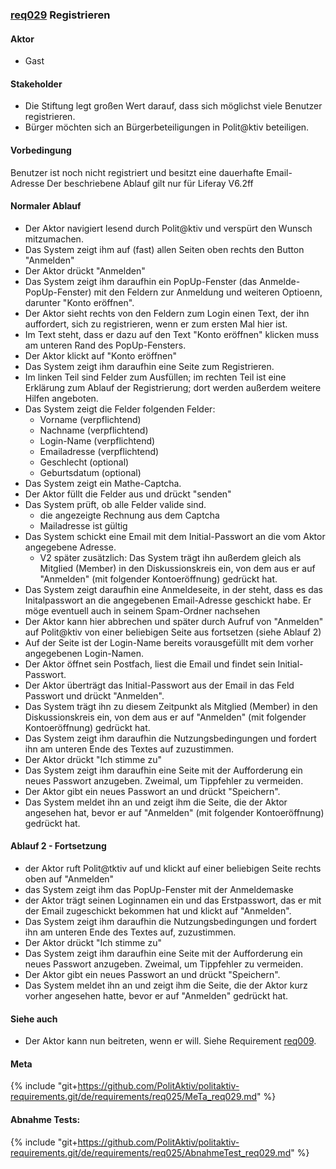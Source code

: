 
### [req029](https://github.com/PolitAktiv/politaktiv-requirements/tree/master/de/requirements/req029/req029.md) Registrieren

#### Aktor
 * Gast


#### Stakeholder
 * Die Stiftung legt großen Wert darauf, dass sich möglichst viele Benutzer registrieren.
 * Bürger möchten sich an Bürgerbeteiligungen in Polit@ktiv beteiligen.


#### Vorbedingung
Benutzer ist noch nicht registriert und besitzt eine dauerhafte Email-Adresse Der beschriebene Ablauf gilt nur für Liferay V6.2ff


#### Normaler Ablauf
 * Der Aktor navigiert lesend durch Polit@ktiv und verspürt den Wunsch mitzumachen.
 * Das System zeigt ihm auf (fast) allen Seiten oben rechts den Button "Anmelden"
 * Der Aktor drückt "Anmelden"
 * Das System zeigt ihm daraufhin ein PopUp-Fenster (das Anmelde-PopUp-Fenster) mit den Feldern zur Anmeldung und weiteren Optioenn, darunter "Konto eröffnen".
 * Der Aktor sieht rechts von den Feldern zum Login einen Text, der ihn auffordert, sich zu registrieren, wenn er zum ersten Mal hier ist.
 * Im Text steht, dass er dazu auf den Text "Konto eröffnen" klicken muss am unteren Rand des PopUp-Fensters.
 * Der Aktor klickt auf "Konto eröffnen"
 * Das System zeigt ihm daraufhin eine Seite zum Registrieren.
 * Im linken Teil sind Felder zum Ausfüllen; im rechten Teil ist eine Erklärung zum Ablauf der Registrierung; dort werden außerdem weitere Hilfen angeboten.
 * Das System zeigt die Felder folgenden Felder:
   * Vorname (verpflichtend)
   * Nachname (verpflichtend)
   * Login-Name (verpflichtend)
   * Emailadresse (verpflichtend)
   * Geschlecht (optional)
   * Geburtsdatum (optional)
 * Das System zeigt ein Mathe-Captcha.
 * Der Aktor füllt die Felder aus und drückt "senden"
 * Das System prüft, ob alle Felder valide sind.
   * die angezeigte Rechnung aus dem Captcha
   * Mailadresse ist gültig
 * Das System schickt eine Email mit dem Initial-Passwort an die vom Aktor angegebene Adresse.
     * V2 später zusätzlich: Das System trägt ihn außerdem gleich als Mitglied (Member) in den Diskussionskreis  ein, von dem aus er auf "Anmelden" (mit folgender Kontoeröffnung)  gedrückt hat.
 * Das System zeigt daraufhin eine Anmeldeseite, in der steht, dass es das  Initalpasswort an die angegebenen Email-Adresse geschickt habe. Er möge  eventuell auch in seinem Spam-Ordner nachsehen
 * Der Aktor kann hier abbrechen und später durch Aufruf von "Anmelden" auf Polit@ktiv von einer beliebigen Seite aus fortsetzen (siehe Ablauf 2)
 * Auf der Seite ist der Login-Name bereits vorausgefüllt mit dem vorher angegebenen Login-Namen.
 * Der Aktor öffnet sein Postfach, liest die Email und findet sein Initial-Passwort.
 * Der Aktor überträgt das Initial-Passwort aus der Email in das Feld Passwort und drückt "Anmelden".
 * Das System trägt ihn zu diesem Zeitpunkt als Mitglied (Member) in den Diskussionskreis ein, von dem aus er auf "Anmelden" (mit folgender Kontoeröffnung) gedrückt hat.
 * Das System zeigt ihm daraufhin die Nutzungsbedingungen und fordert ihn am unteren Ende des Textes auf zuzustimmen.
 * Der Aktor drückt "Ich stimme zu"
 * Das System zeigt ihm daraufhin eine Seite mit der Aufforderung ein neues Passwort anzugeben. Zweimal, um Tippfehler zu vermeiden.
 * Der Aktor gibt ein neues Passwort an und drückt "Speichern".
 * Das System meldet ihn an und zeigt ihm die Seite, die der Aktor angesehen hat, bevor er auf "Anmelden" (mit folgender Kontoeröffnung) gedrückt hat.


#### Ablauf 2 - Fortsetzung
 * der Aktor ruft Polit@tktiv auf und klickt auf einer beliebigen Seite rechts oben auf "Anmelden"
 * das System zeigt ihm das PopUp-Fenster mit der Anmeldemaske
 * der Aktor trägt seinen Loginnamen ein und das Erstpasswort, das er mit der Email zugeschickt bekommen hat und klickt auf "Anmelden".
 * Das System zeigt ihm daraufhin die Nutzungsbedingungen und fordert ihn am unteren Ende des Textes auf, zuzustimmen.
 * Der Aktor drückt "Ich stimme zu"
 * Das System zeigt ihm daraufhin eine Seite mit der Aufforderung ein neues Passwort anzugeben. Zweimal, um Tippfehler zu vermeiden.
 * Der Aktor gibt ein neues Passwort an und drückt "Speichern".
 * Das System meldet ihn an und zeigt ihm die Seite, die der Aktor kurz vorher angesehen hatte, bevor er auf "Anmelden" gedrückt hat.


#### Siehe auch
 
 * Der Aktor kann nun beitreten, wenn er will. Siehe Requirement [req009](https://github.com/PolitAktiv/politaktiv-requirements/tree/master/de/requirements/req009/req009.md).

#### Meta
{% include "git+https://github.com/PolitAktiv/politaktiv-requirements.git/de/requirements/req025/MeTa_req029.md" %} 


#### Abnahme Tests:
{% include "git+https://github.com/PolitAktiv/politaktiv-requirements.git/de/requirements/req025/AbnahmeTest_req029.md" %} 